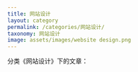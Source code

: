 ```yaml
---
title: 网站设计
layout: category
permalink: /categories/网站设计/
taxonomy: 网站设计
image: assets/images/website design.png
---
```


分类《网站设计》下的文章：
